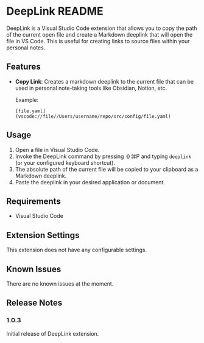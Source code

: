 # DeepLink README

DeepLink is a Visual Studio Code extension that allows you to copy the path of the current open file and create a Markdown deeplink that will open the file in VS Code. This is useful for creating links to source files within your personal notes.

## Features

- **Copy Link**: Creates a markdown deeplink to the current file that can be used in personal note-taking tools like Obsidian, Notion, etc.

  Example:
  
  `[file.yaml](vscode://file//Users/username/repo/src/config/file.yaml)`
  
## Usage

1. Open a file in Visual Studio Code.
2. Invoke the DeepLink command by pressing ⇧⌘P and typing `deeplink` (or your configured keyboard shortcut).
3. The absolute path of the current file will be copied to your clipboard as a Markdown deeplink.
4. Paste the deeplink in your desired application or document.

## Requirements

- Visual Studio Code

## Extension Settings

This extension does not have any configurable settings.

## Known Issues

There are no known issues at the moment.

## Release Notes

### 1.0.3

Initial release of DeepLink extension.
